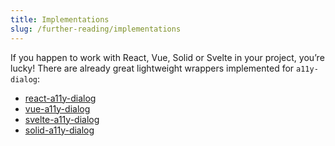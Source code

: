 ```yaml
---
title: Implementations
slug: /further-reading/implementations
---
```


If you happen to work with React, Vue, Solid or Svelte in your project, you’re lucky! There are already great lightweight wrappers implemented for `a11y-dialog`:

- [react-a11y-dialog](https://github.com/KittyGiraudel/react-a11y-dialog)
- [vue-a11y-dialog](https://github.com/morkro/vue-a11y-dialog)
- [svelte-a11y-dialog](https://github.com/AgnosticUI/svelte-a11y-dialog)
- [solid-a11y-dialog](https://github.com/Matth10/solid-a11y-dialog)
